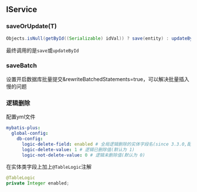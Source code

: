 ## IService

### saveOrUpdate(T)

```java
Objects.isNull(getById((Serializable) idVal)) ? save(entity) : updateById(entity)
```

最终调用的是`save`或`updateById`



### saveBatch

设置开启数据库批量提交&rewriteBatchedStatements=true，可以解决批量插入慢的问题

### 逻辑删除

配置yml文件

```yaml
mybatis-plus:
  global-config:
    db-config:
      logic-delete-field: enabled # 全局逻辑删除的实体字段名(since 3.3.0,配置后可以忽略不配置步骤2)
      logic-delete-value: 1 # 逻辑已删除值(默认为 1)
      logic-not-delete-value: 0 # 逻辑未删除值(默认为 0)
```

在实体类字段上加上`@TableLogic`注解

```java
@TableLogic
private Integer enabled;
```

